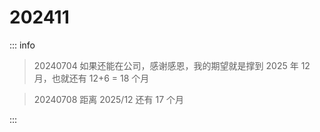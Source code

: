 # 202411

::: info

> 20240704 如果还能在公司，感谢感恩，我的期望就是撑到 2025 年 12 月，也就还有 12+6 = 18 个月

> 20240708 距离 2025/12 还有 17 个月

:::
